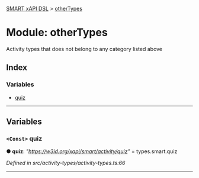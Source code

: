 [SMART xAPI DSL](../README.md) > [otherTypes](../modules/othertypes.md)

# Module: otherTypes

Activity types that does not belong to any category listed above

## Index

### Variables

* [quiz](othertypes.md#quiz)

---

## Variables

<a id="quiz"></a>

### `<Const>` quiz

**● quiz**: *"https://w3id.org/xapi/smart/activity/quiz"* =  types.smart.quiz

*Defined in src/activity-types/activity-types.ts:66*

___

